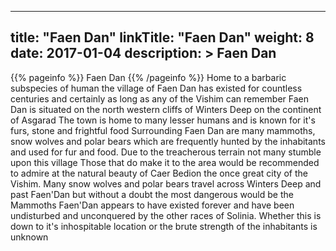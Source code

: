 
---
title: "Faen Dan"
linkTitle: "Faen Dan"
weight: 8
date: 2017-01-04
description: >
 Faen Dan
---

{{% pageinfo %}}
Faen Dan
{{% /pageinfo %}}
Home to a barbaric subspecies of human the village of Faen Dan has existed for countless centuries and certainly as long as any of the Vishim can remember  Faen Dan is situated on the north western cliffs of Winters Deep on the continent of Asgarad  The town is home to many lesser humans and is known for it's furs, stone and frightful food  Surrounding Faen Dan are many mammoths, snow wolves and polar bears which are frequently hunted by the inhabitants and used for fur and food.  Due to the treacherous terrain not many stumble upon this village  Those that do make it to the area would be recommended to admire at the natural beauty of Caer Bedion the once great city of the Vishim.  Many snow wolves and polar bears travel across Winters Deep and past Faen'Dan but without a doubt the most dangerous would be the Mammoths  Faen'Dan appears to have existed forever and have been undisturbed and unconquered by the other races of Solinia. Whether this is down to it's inhospitable location or the brute strength of the inhabitants is unknown
